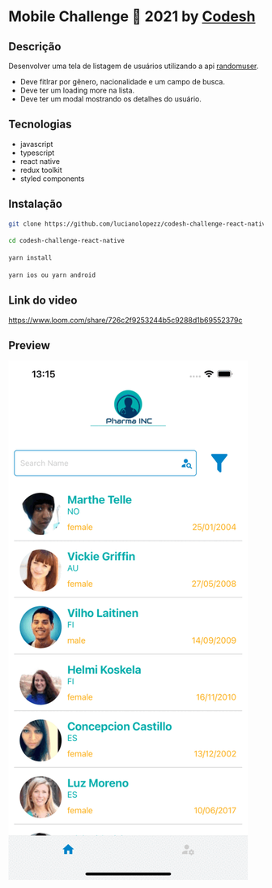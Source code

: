 # Mobile Challenge 🏅 2021 by [Codesh](https://coodesh.com/)

## Descrição

Desenvolver uma tela de listagem de usuários utilizando a api [randomuser](https://randomuser.me/documentation).

 - Deve fitlrar por gênero, nacionalidade e um campo de busca.
 - Deve ter um loading more na lista.
 - Deve ter um modal mostrando os detalhes do usuário.

## Tecnologias

 - javascript
 - typescript
 - react native
 - redux toolkit
 - styled components

## Instalação

```sh
git clone https://github.com/lucianolopezz/codesh-challenge-react-native.git

cd codesh-challenge-react-native

yarn install

yarn ios ou yarn android
```

## Link do video
https://www.loom.com/share/726c2f9253244b5c9288d1b69552379c

## Preview
![](preview.gif)
